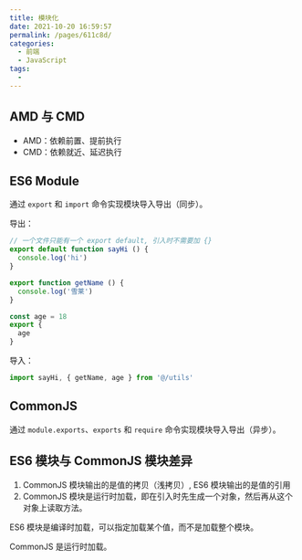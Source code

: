 ```yaml
---
title: 模块化
date: 2021-10-20 16:59:57
permalink: /pages/611c8d/
categories:
  - 前端
  - JavaScript
tags:
  - 
---
```


## AMD 与 CMD
- AMD：依赖前置、提前执行
- CMD：依赖就近、延迟执行

## ES6 Module
通过 `export` 和 `import` 命令实现模块导入导出（同步）。


导出：

```javascript
// 一个文件只能有一个 export default, 引入时不需要加 {}
export default function sayHi () {
  console.log('hi')
}

export function getName () {
  console.log('雪莱')
}

const age = 18
export {
  age
}
```

导入：

```javascript
import sayHi, { getName, age } from '@/utils'
```

## CommonJS
通过 `module.exports`、`exports` 和 `require` 命令实现模块导入导出（异步）。



## ES6 模块与 CommonJS 模块差异
1. CommonJS 模块输出的是值的拷贝（浅拷贝）, ES6 模块输出的是值的引用
2. CommonJS 模块是运行时加载，即在引入时先生成一个对象，然后再从这个对象上读取方法。

ES6 模块是编译时加载，可以指定加载某个值，而不是加载整个模块。

CommonJS 是运行时加载。

